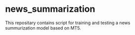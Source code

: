 # news_summarization

This repositary contains script for training and testing a news summurization model based on MT5.